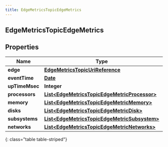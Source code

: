 ```yaml
---
title: EdgeMetricsTopicEdgeMetrics
---
```

## EdgeMetricsTopicEdgeMetrics


## Properties

| Name | Type | Description | Notes |
| ------------ | ------------- | ------------- | ------------- |
| **edge** | <!----><!---->[**EdgeMetricsTopicUriReference**](EdgeMetricsTopicUriReference.html)<!----> |  |  [optional] |
| **eventTime** | <!----><!---->[**Date**](Date.html)<!----> |  |  [optional] |
| **upTimeMsec** | <!----><!---->**Integer**<!----> |  |  [optional] |
| **processors** | <!----><!---->[**List&lt;EdgeMetricsTopicEdgeMetricProcessor&gt;**](EdgeMetricsTopicEdgeMetricProcessor.html)<!----> |  |  [optional] |
| **memory** | <!----><!---->[**List&lt;EdgeMetricsTopicEdgeMetricMemory&gt;**](EdgeMetricsTopicEdgeMetricMemory.html)<!----> |  |  [optional] |
| **disks** | <!----><!---->[**List&lt;EdgeMetricsTopicEdgeMetricDisk&gt;**](EdgeMetricsTopicEdgeMetricDisk.html)<!----> |  |  [optional] |
| **subsystems** | <!----><!---->[**List&lt;EdgeMetricsTopicEdgeMetricSubsystem&gt;**](EdgeMetricsTopicEdgeMetricSubsystem.html)<!----> |  |  [optional] |
| **networks** | <!----><!---->[**List&lt;EdgeMetricsTopicEdgeMetricNetworks&gt;**](EdgeMetricsTopicEdgeMetricNetworks.html)<!----> |  |  [optional] |
{: class="table table-striped"}



